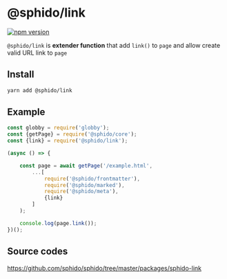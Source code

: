 # @sphido/link

[![npm version](https://badge.fury.io/js/%40sphido%2Flink.svg)](https://badge.fury.io/js/%40sphido%2Flink)

`@sphido/link` is **extender function** that add `link()` to `page` and allow create valid URL link to `page` 


## Install

```bash
yarn add @sphido/link
```

## Example

```javascript
const globby = require('globby');
const {getPage} = require('@sphido/core');
const {link} = require('@sphido/link');

(async () => {

	const page = await getPage('/example.html',
		...[
			require('@sphido/frontmatter'),
			require('@sphido/marked'),
			require('@sphido/meta'),
			{link}
		]
	);

	console.log(page.link());
})();
```

## Source codes

https://github.com/sphido/sphido/tree/master/packages/sphido-link